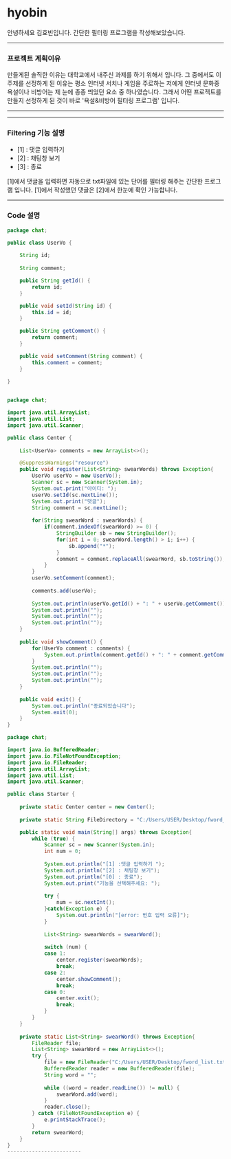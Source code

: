 # hyobin

안녕하세요 김효빈입니다.
간단한 필터링 프로그램을 작성해보았습니다.

----------------------------------

### 프로젝트 계획이유

만들게된 솔직한 이유는 대학교에서 내주신 과제를 하기 위해서 입니다.
그 중에서도 이 주제를 선정하게 된 이유는 평소 인터넷 서치나 게임을 주로하는 저에게 인터넷 문화중 욕설이나 비방어는 제 눈에 종종 띄었던 요소 중 하나였습니다. 
그래서 어떤 프로젝트를 만들지 선정하게 된 것이 바로 '욕설&비방어 필터링 프로그램' 입니다.

-----------------------------------

-----------------------------------

### Filtering 기능 설명

+ [1] : 댓글 입력하기
+ [2] : 채팅창 보기
+ [3] : 종료

[1]에서 댓글을 입력하면 자동으로 txt파일에 있는 단어를 필터링 해주는 간단한 프로그램 입니다.
[1]에서 작성했던 댓글은 [2]에서 한눈에 확인 가능합니다.

-----------------------------------
### Code 설명

``` JAVA
package chat;

public class UserVo {
	
	String id;
	
	String comment;

	public String getId() {
		return id;
	}

	public void setId(String id) {
		this.id = id;
	}

	public String getComment() {
		return comment;
	}

	public void setComment(String comment) {
		this.comment = comment;
	}
	
}


package chat;

import java.util.ArrayList;
import java.util.List;
import java.util.Scanner;

public class Center {
	
	List<UserVo> comments = new ArrayList<>();

	@SuppressWarnings("resource")
	public void register(List<String> swearWords) throws Exception{
		UserVo userVo = new UserVo();
		Scanner sc = new Scanner(System.in);
		System.out.print("아이디: ");
		userVo.setId(sc.nextLine());
		System.out.print("댓글");
		String comment = sc.nextLine();
		
		for(String swearWord : swearWords) {
			if(comment.indexOf(swearWord) >= 0) {
				StringBuilder sb = new StringBuilder();
				for(int i = 0; swearWord.length() > i; i++) {
					sb.append("*");
				}
				comment = comment.replaceAll(swearWord, sb.toString());
			}
		}
		userVo.setComment(comment);
		
		comments.add(userVo);
		
		System.out.println(userVo.getId() + ": " + userVo.getComment());
		System.out.println("");
		System.out.println("");
		System.out.println("");
	}
	
	public void showComment() {
		for(UserVo comment : comments) {
			System.out.println(comment.getId() + ": " + comment.getComment());
		}
		System.out.println("");
		System.out.println("");
		System.out.println("");
	}
	
	public void exit() {
		System.out.println("종료되었습니다");
		System.exit(0);
	}
}

package chat;

import java.io.BufferedReader;
import java.io.FileNotFoundException;
import java.io.FileReader;
import java.util.ArrayList;
import java.util.List;
import java.util.Scanner;

public class Starter {
	
	private static Center center = new Center();
	
	private static String FileDirectory = "C:/Users/USER/Desktop/fword_list.txt";

	public static void main(String[] args) throws Exception{
		while (true) {
			Scanner sc = new Scanner(System.in);
			int num = 0;
			
			System.out.println("[1] :댓글 입력하기 ");
			System.out.println("[2] : 채팅창 보기");
			System.out.println("[0] : 종료");
			System.out.print("기능을 선택해주세요: ");
			
			try {
				num = sc.nextInt();
			}catch(Exception e) {
				System.out.println("[error: 번호 입력 오류]");
			}
			
			List<String> swearWords = swearWord();
			
			switch (num) {
			case 1:
				center.register(swearWords);
				break;
			case 2:
				center.showComment();
				break;
			case 0:
				center.exit();
				break;
			}
		}
	}
	
	private static List<String> swearWord() throws Exception{
		FileReader file;
		List<String> swearWord = new ArrayList<>();
		try {
			file = new FileReader("C:/Users/USER/Desktop/fword_list.txt");
			BufferedReader reader = new BufferedReader(file);
			String word = "";
			
			while ((word = reader.readLine()) != null) {
				swearWord.add(word);
			}
			reader.close();
		} catch (FileNotFoundException e) {
			e.printStackTrace();
		}
		return swearWord;
	}
}
------------------------
